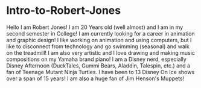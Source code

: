 # Intro-to-Robert-Jones
Hello I am Robert Jones! I am 20 Years old (well almost) and I am in my second semester in College! I am currently looking for a career in animation and graphic design! I like working on animation and using computers, but I like to
disconnect from technology and go swimming (seasonal) and walk on the treadmill! I am also very artistic and I love drawing and making music compositions on my
Yamaha brand piano! I am a Disney nerd, especially Disney Afternoon (DuckTales, Gummi Bears, Aladdin, Talespin, etc.) and a fan of Teenage Mutant Ninja Turtles.
I have been to 13 Disney On Ice shows over a span of 15 years! I am also a huge fan of Jim Henson's Muppets! 

